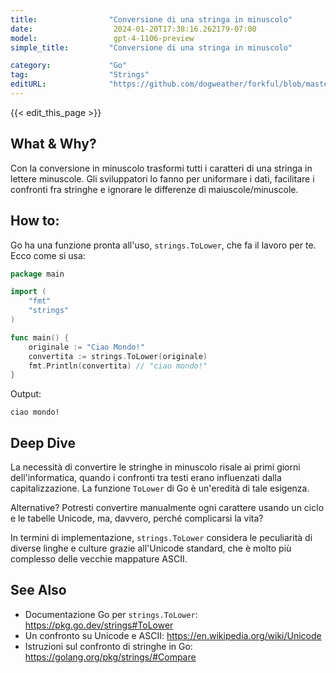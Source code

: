 ```yaml
---
title:                "Conversione di una stringa in minuscolo"
date:                  2024-01-20T17:38:16.262179-07:00
model:                 gpt-4-1106-preview
simple_title:         "Conversione di una stringa in minuscolo"

category:             "Go"
tag:                  "Strings"
editURL:              "https://github.com/dogweather/forkful/blob/master/content/it/go/converting-a-string-to-lower-case.md"
---
```


{{< edit_this_page >}}

## What & Why?
Con la conversione in minuscolo trasformi tutti i caratteri di una stringa in lettere minuscole. Gli sviluppatori lo fanno per uniformare i dati, facilitare i confronti fra stringhe e ignorare le differenze di maiuscole/minuscole.

## How to:
Go ha una funzione pronta all'uso, `strings.ToLower`, che fa il lavoro per te. Ecco come si usa:

```Go
package main

import (
	"fmt"
	"strings"
)

func main() {
	originale := "Ciao Mondo!"
	convertita := strings.ToLower(originale)
	fmt.Println(convertita) // "ciao mondo!"
}
```
Output:
```
ciao mondo!
```

## Deep Dive
La necessità di convertire le stringhe in minuscolo risale ai primi giorni dell'informatica, quando i confronti tra testi erano influenzati dalla capitalizzazione. La funzione `ToLower` di Go è un'eredità di tale esigenza.

Alternative? Potresti convertire manualmente ogni carattere usando un ciclo e le tabelle Unicode, ma, davvero, perché complicarsi la vita? 

In termini di implementazione, `strings.ToLower` considera le peculiarità di diverse linghe e culture grazie all'Unicode standard, che è molto più complesso delle vecchie mappature ASCII.

## See Also
- Documentazione Go per `strings.ToLower`: https://pkg.go.dev/strings#ToLower
- Un confronto su Unicode e ASCII: https://en.wikipedia.org/wiki/Unicode
- Istruzioni sul confronto di stringhe in Go: https://golang.org/pkg/strings/#Compare

